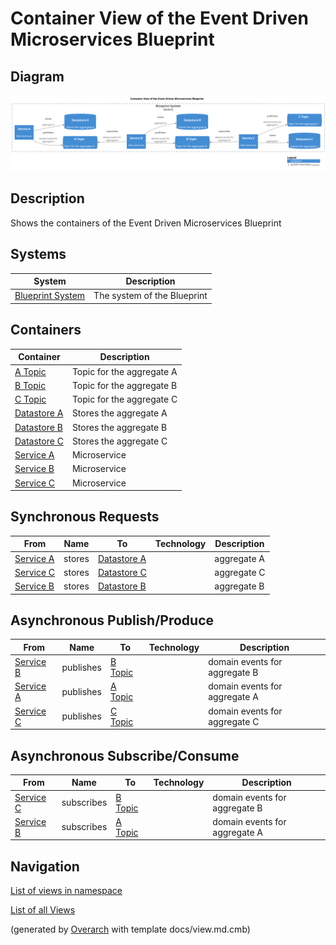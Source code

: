 # Container View of the Event Driven Microservices Blueprint

## Diagram
![Container View of the Event Driven Microservices Blueprint](../../../../../software-development/architecture/blueprint/microservices/event-driven/container-view.png)

## Description
Shows the containers of the Event Driven Microservices Blueprint

## Systems
| System | Description |
|---|---|
| [Blueprint System](../../../../../software-development/architecture/blueprint/microservices/event-driven/system.md)| The system of the Blueprint |

## Containers
| Container | Description |
|---|---|
| [A Topic](../../../../../software-development/architecture/blueprint/microservices/event-driven/topic-a.md)| Topic for the aggregate A |
| [B Topic](../../../../../software-development/architecture/blueprint/microservices/event-driven/topic-b.md)| Topic for the aggregate B |
| [C Topic](../../../../../software-development/architecture/blueprint/microservices/event-driven/topic-c.md)| Topic for the aggregate C |
| [Datastore A](../../../../../software-development/architecture/blueprint/microservices/event-driven/datastore-a.md)| Stores the aggregate A |
| [Datastore B](../../../../../software-development/architecture/blueprint/microservices/event-driven/datastore-b.md)| Stores the aggregate B |
| [Datastore C](../../../../../software-development/architecture/blueprint/microservices/event-driven/datastore-c.md)| Stores the aggregate C |
| [Service A](../../../../../software-development/architecture/blueprint/microservices/event-driven/service-a.md)| Microservice |
| [Service B](../../../../../software-development/architecture/blueprint/microservices/event-driven/service-b.md)| Microservice |
| [Service C](../../../../../software-development/architecture/blueprint/microservices/event-driven/service-c.md)| Microservice |

## Synchronous Requests
| From | Name | To | Technology | Description |
|---|---|---|---|---|
| [Service A](../../../../../software-development/architecture/blueprint/microservices/event-driven/service-a.md) | stores | [Datastore A](../../../../../software-development/architecture/blueprint/microservices/event-driven/datastore-a.md) |  | aggregate A |
| [Service C](../../../../../software-development/architecture/blueprint/microservices/event-driven/service-c.md) | stores | [Datastore C](../../../../../software-development/architecture/blueprint/microservices/event-driven/datastore-c.md) |  | aggregate C |
| [Service B](../../../../../software-development/architecture/blueprint/microservices/event-driven/service-b.md) | stores | [Datastore B](../../../../../software-development/architecture/blueprint/microservices/event-driven/datastore-b.md) |  | aggregate B |

## Asynchronous Publish/Produce
| From | Name | To | Technology | Description |
|---|---|---|---|---|
| [Service B](../../../../../software-development/architecture/blueprint/microservices/event-driven/service-b.md) | publishes | [B Topic](../../../../../software-development/architecture/blueprint/microservices/event-driven/topic-b.md) |  | domain events for aggregate B |
| [Service A](../../../../../software-development/architecture/blueprint/microservices/event-driven/service-a.md) | publishes | [A Topic](../../../../../software-development/architecture/blueprint/microservices/event-driven/topic-a.md) |  | domain events for aggregate A |
| [Service C](../../../../../software-development/architecture/blueprint/microservices/event-driven/service-c.md) | publishes | [C Topic](../../../../../software-development/architecture/blueprint/microservices/event-driven/topic-c.md) |  | domain events for aggregate C |

## Asynchronous Subscribe/Consume
| From | Name | To | Technology | Description |
|---|---|---|---|---|
| [Service C](../../../../../software-development/architecture/blueprint/microservices/event-driven/service-c.md) | subscribes | [B Topic](../../../../../software-development/architecture/blueprint/microservices/event-driven/topic-b.md) |  | domain events for aggregate B |
| [Service B](../../../../../software-development/architecture/blueprint/microservices/event-driven/service-b.md) | subscribes | [A Topic](../../../../../software-development/architecture/blueprint/microservices/event-driven/topic-a.md) |  | domain events for aggregate A |

## Navigation
[List of views in namespace](./views-in-namespace.md)

[List of all Views](../../../../../views.md)


(generated by [Overarch](https://github.com/soulspace-org/overarch) with template docs/view.md.cmb)

